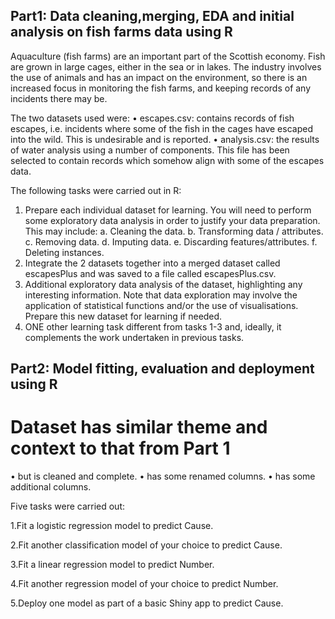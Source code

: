 ## Part1: Data cleaning,merging, EDA and initial analysis on fish farms data using R
Aquaculture (fish farms) are an important part of the Scottish economy. Fish are grown in large cages, either in the sea or in lakes. The industry involves the use of animals and has an impact on the environment, so there is an increased focus in monitoring the fish farms, and keeping records of any incidents there may be.

The two datasets used were:
• escapes.csv: contains records of fish escapes, i.e. incidents where some of the fish in the cages have escaped into the wild. This is undesirable and is reported.
• analysis.csv: the results of water analysis using a number of components. This file has been selected to contain records which somehow align with some of the escapes data.

The following tasks were carried out in R:
1. Prepare each individual dataset for learning. You will need to perform some exploratory data analysis in order to justify your data preparation. This may include:
a. Cleaning the data.
b. Transforming data / attributes.
c. Removing data.
d. Imputing data.
e. Discarding features/attributes.
f. Deleting instances.
3. Integrate the 2 datasets together into a merged dataset called escapesPlus and was saved to a file called escapesPlus.csv.
4. Additional exploratory data analysis of the dataset, highlighting any interesting information. Note that data exploration may involve the application of statistical functions and/or the use of visualisations. Prepare this new dataset for learning if needed.
5. ONE other learning task different from tasks 1-3 and, ideally, it complements the work undertaken in previous tasks.

## Part2: Model fitting, evaluation and deployment using R
# Dataset has similar theme and context to that from Part 1 

• but is cleaned and complete. 
• has some renamed columns.
• has some additional columns.

Five tasks were carried out:

1.Fit a logistic regression model to predict Cause.

2.Fit another classification model of your choice to predict Cause.

3.Fit a linear regression model to predict Number.

4.Fit another regression model of your choice to predict Number.

5.Deploy one model as part of a basic Shiny app to predict Cause.


   

